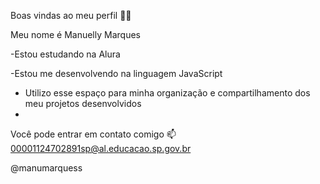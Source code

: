 Boas vindas ao meu perfil 💙💙

Meu nome é Manuelly Marques

-Estou estudando na Alura

-Estou me desenvolvendo na linguagem JavaScript

- Utilizo esse espaço para minha organização e compartilhamento dos meu projetos desenvolvidos
- 
Você pode entrar em contato comigo 📫
00001124702891sp@al.educacao.sp.gov.br

@manumarquess
